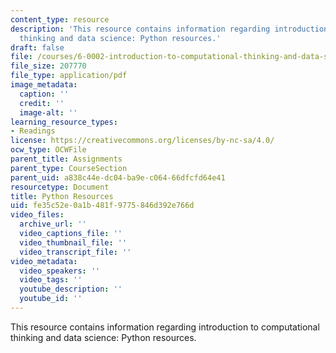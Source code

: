 ```yaml
---
content_type: resource
description: 'This resource contains information regarding introduction to computational
  thinking and data science: Python resources.'
draft: false
file: /courses/6-0002-introduction-to-computational-thinking-and-data-science-fall-2016/fe35c52e0a1b481f9775846d392e766d_MIT6_0002F16_PythonResurcs.pdf
file_size: 207770
file_type: application/pdf
image_metadata:
  caption: ''
  credit: ''
  image-alt: ''
learning_resource_types:
- Readings
license: https://creativecommons.org/licenses/by-nc-sa/4.0/
ocw_type: OCWFile
parent_title: Assignments
parent_type: CourseSection
parent_uid: a838c44e-dc04-ba9e-c064-66dfcfd64e41
resourcetype: Document
title: Python Resources
uid: fe35c52e-0a1b-481f-9775-846d392e766d
video_files:
  archive_url: ''
  video_captions_file: ''
  video_thumbnail_file: ''
  video_transcript_file: ''
video_metadata:
  video_speakers: ''
  video_tags: ''
  youtube_description: ''
  youtube_id: ''
---
```

This resource contains information regarding introduction to computational thinking and data science: Python resources.